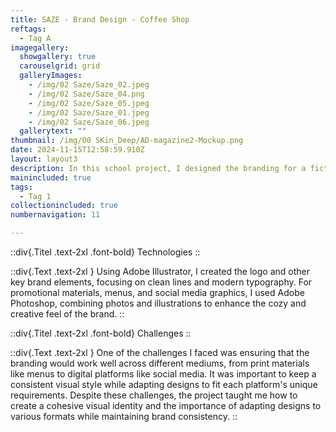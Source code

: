 ```yaml
---
title: SAZE - Brand Design - Coffee Shop
reftags:
  - Tag A
imagegallery:
  showgallery: true
  carouselgrid: grid
  galleryImages:
    - /img/02 Saze/Saze_02.jpeg
    - /img/02 Saze/Saze_04.png
    - /img/02 Saze/Saze_05.jpeg
    - /img/02 Saze/Saze_01.jpeg
    - /img/02 Saze/Saze_06.jpeg
  gallerytext: ""
thumbnail: /img/00 SKin_Deep/AD-magazine2-Mockup.png
date: 2024-11-15T12:58:59.910Z
layout: layout3
description: In this school project, I designed the branding for a fictitious coffee shop. The goal was to create a modern, cozy, and welcoming vibe that would attract customers. I aimed to blend a trendy yet warm atmosphere where people would feel comfortable to relax, work, or socialize.
mainincluded: true
tags:
  - Tag 1
collectionincluded: true
numbernavigation: 11

---
```

::div{.Titel .text-2xl .font-bold}
Technologies
::

::div{.Text .text-2xl }
Using Adobe Illustrator, I created the logo and other key brand elements, focusing on clean lines and modern typography. For promotional materials, menus, and social media graphics, I used Adobe Photoshop, combining photos and illustrations to enhance the cozy and creative feel of the brand.
:: 


::div{.Titel .text-2xl .font-bold}
Challenges
::

::div{.Text .text-2xl }
One of the challenges I faced was ensuring that the branding would work well across different mediums, from print materials like menus to digital platforms like social media. It was important to keep a consistent visual style while adapting designs to fit each platform's unique requirements. Despite these challenges, the project taught me how to create a cohesive visual identity and the importance of adapting designs to various formats while maintaining brand consistency.
:: 